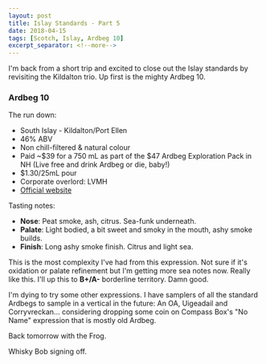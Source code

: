 ```yaml
---
layout: post
title: Islay Standards - Part 5
date: 2018-04-15
tags: [Scotch, Islay, Ardbeg 10]
excerpt_separator: <!--more-->
---
```


I'm back from a short trip and excited to close out the Islay standards by revisiting the Kildalton trio. Up first is the mighty Ardbeg 10.

<!--more-->

### Ardbeg 10

The run down:
* South Islay - Kildalton/Port Ellen
* 46% ABV
* Non chill-filtered & natural colour
* Paid ~$39 for a 750 mL as part of the $47 Ardbeg Exploration Pack in NH (Live free and drink Ardbeg or die, baby!)
* $1.30/25mL pour
* Corporate overlord: LVMH
* [Official website](https://www.ardbeg.com/en-gb/whisky/ultimate-range/ten-years-old)

Tasting notes:
* **Nose**: Peat smoke, ash, citrus. Sea-funk underneath.
* **Palate**: Light bodied, a bit sweet and smoky in the mouth, ashy smoke builds.
* **Finish**: Long ashy smoke finish. Citrus and light sea.

This is the most complexity I've had from this expression. Not sure if it's oxidation or palate refinement but I'm getting more sea notes now. Really like this. I'll up this to **B+/A-** borderline territory. Damn good.

I'm dying to try some other expressions. I have samplers of all the standard Ardbegs to sample in a vertical in the future: An OA, Uigeadail and Corryvreckan... considering dropping some coin on Compass Box's "No Name" expression that is mostly old Ardbeg.

Back tomorrow with the Frog.

Whisky Bob signing off.
